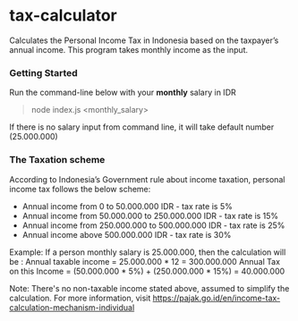 # tax-calculator
Calculates the Personal Income Tax in Indonesia based on the taxpayer’s annual income. This program takes monthly income as the input.

### Getting Started
Run the command-line below with your **monthly** salary in IDR

> node index.js <monthly_salary>

If there is no salary input from command line, it will take default number (25.000.000)

### The Taxation scheme
According to Indonesia’s Government rule about income taxation, personal income tax follows the below scheme:

- Annual income from 0 to 50.000.000 IDR - tax rate is 5%
- Annual income from 50.000.000 to 250.000.000 IDR - tax rate is 15%
- Annual income from 250.000.000 to 500.000.000 IDR - tax rate is 25%
- Annual income above 500.000.000 IDR - tax rate is 30%

Example: If a person monthly salary is 25.000.000, then the calculation will be :
Annual taxable income = 25.000.000 * 12 = 300.000.000
Annual Tax on this Income = (50.000.000 * 5%) + (250.000.000 * 15%) = 40.000.000

Note: There's no non-taxable income stated above, assumed to simplify the calculation. For more information, visit 
https://pajak.go.id/en/income-tax-calculation-mechanism-individual